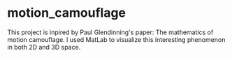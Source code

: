 # motion_camouflage

This project is inpired by Paul Glendinning's paper: The mathematics of motion camouflage. I used MatLab to visualize this interesting phenomenon in both 2D and 3D space.
